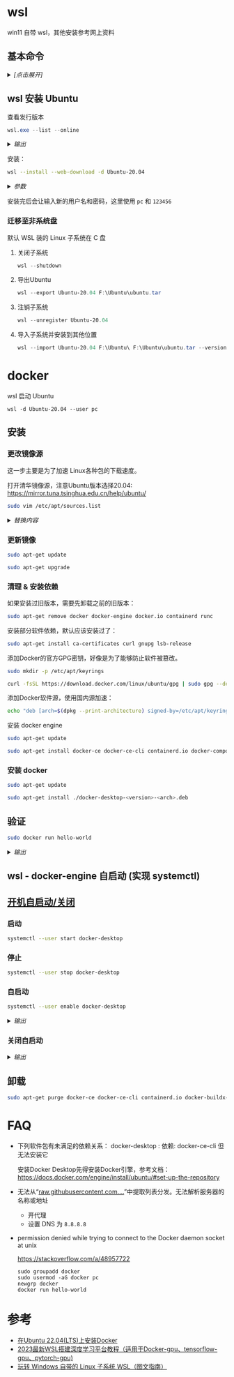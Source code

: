 # wsl

win11 自带 wsl，其他安装参考网上资料

## 基本命令

<details><summary><em>[点击展开]</em></summary>
<br>

### 更新 WSL

```powershell
wsl --update
```

### 检查 WSL 状态

```powershell
wsl --status
```

查看有关 WSL 配置的常规信息，例如默认发行版类型、默认发行版和内核版本。

### 以特定用户的身份运行

```powershell
wsl --user USER
```

若要以指定用户身份运行 WSL，请将 `USER` 替换为 WSL 发行版中存在的用户名。

### 关闭

```powershell
wsl --shutdown
```

立即终止所有正在运行的发行版和 WSL 2 轻量级实用工具虚拟机。

### 终止

```powershell
wsl --terminate <Distribution Name>
```

终止指定的发行版或阻止其运行，请将 `<Distribution Name>` 替换为目标发行版的名称。

### 导出分发版

```powershell
wsl --export <Distribution Name> <FileName>
```

将指定分发版的快照导出为新的分发文件。 默认为 tar 格式。

### 导入分发版

```powershell
wsl --import <Distribution Name> <InstallLocation> <FileName>
```

导入指定的 tar 文件作为新的分发版。

</details>


## wsl 安装 Ubuntu


查看发行版本

```powershell
wsl.exe --list --online
```


<details><summary><em>输出</em></summary>
<br>

```
C:\Users\pc>wsl --list --online
以下是可安装的有效分发的列表。
使用 'wsl.exe --install <Distro>' 安装。

NAME                                   FRIENDLY NAME
Ubuntu                                 Ubuntu
Debian                                 Debian GNU/Linux
kali-linux                             Kali Linux Rolling
Ubuntu-18.04                           Ubuntu 18.04 LTS
Ubuntu-20.04                           Ubuntu 20.04 LTS
Ubuntu-22.04                           Ubuntu 22.04 LTS
OracleLinux_7_9                        Oracle Linux 7.9
OracleLinux_8_7                        Oracle Linux 8.7
OracleLinux_9_1                        Oracle Linux 9.1
openSUSE-Leap-15.5                     openSUSE Leap 15.5
SUSE-Linux-Enterprise-Server-15-SP4    SUSE Linux Enterprise Server 15 SP4
SUSE-Linux-Enterprise-15-SP5           SUSE Linux Enterprise 15 SP5
openSUSE-Tumbleweed                    openSUSE Tumbleweed
```

</details>

安装：

```bash
wsl --install --web-download -d Ubuntu-20.04
```

<details><summary><em>参数</em></summary>
<br>

- --web-download：从 Internet 而不是 Microsoft Store 下载分发版。
- --distribution, -d <Distro>：指定分发版。

</details>

安装完后会让输入新的用户名和密码，这里使用 `pc` 和 `123456`

### 迁移至非系统盘

默认 WSL 装的 Linux 子系统在 C 盘

1. 关闭子系统

   ```powershell
   wsl --shutdown
   ```

2. 导出Ubuntu

   ```powershell
   wsl --export Ubuntu-20.04 F:\Ubuntu\ubuntu.tar
   ```

3. 注销子系统

   ```powershell
   wsl --unregister Ubuntu-20.04
   ```

4. 导入子系统并安装到其他位置

   ```powershell
   wsl --import Ubuntu-20.04 F:\Ubuntu\ F:\Ubuntu\ubuntu.tar --version 2
   ```



# docker

wsl 启动 Ubuntu

```
wsl -d Ubuntu-20.04 --user pc
```

## 安装

### 更改镜像源

这一步主要是为了加速 Linux各种包的下载速度。


打开清华镜像源，注意Ubuntu版本选择20.04: https://mirror.tuna.tsinghua.edu.cn/help/ubuntu/

```bash
sudo vim /etc/apt/sources.list
```

<details><summary><em>替换内容</em></summary>
<br>

```
# 默认注释了源码镜像以提高 apt update 速度，如有需要可自行取消注释
deb https://mirrors.tuna.tsinghua.edu.cn/ubuntu/ focal main restricted universe multiverse
# deb-src https://mirrors.tuna.tsinghua.edu.cn/ubuntu/ focal main restricted universe multiverse
deb https://mirrors.tuna.tsinghua.edu.cn/ubuntu/ focal-updates main restricted universe multiverse
# deb-src https://mirrors.tuna.tsinghua.edu.cn/ubuntu/ focal-updates main restricted universe multiverse
deb https://mirrors.tuna.tsinghua.edu.cn/ubuntu/ focal-backports main restricted universe multiverse
# deb-src https://mirrors.tuna.tsinghua.edu.cn/ubuntu/ focal-backports main restricted universe multiverse

deb http://security.ubuntu.com/ubuntu/ focal-security main restricted universe multiverse
# deb-src http://security.ubuntu.com/ubuntu/ focal-security main restricted universe multiverse

# 预发布软件源，不建议启用
# deb https://mirrors.tuna.tsinghua.edu.cn/ubuntu/ focal-proposed main restricted universe multiverse
# # deb-src https://mirrors.tuna.tsinghua.edu.cn/ubuntu/ focal-proposed main restricted universe multiverse
```

</details>

### 更新镜像

```bash
sudo apt-get update
```

```bash
sudo apt-get upgrade
```

### 清理 & 安装依赖

如果安装过旧版本，需要先卸载之前的旧版本：

```bash
sudo apt-get remove docker docker-engine docker.io containerd runc
```

安装部分软件依赖，默认应该安装过了：

```bash
sudo apt-get install ca-certificates curl gnupg lsb-release
```

添加Docker的官方GPG密钥，好像是为了能够防止软件被篡改。

```bash
sudo mkdir -p /etc/apt/keyrings
```

```bash
curl -fsSL https://download.docker.com/linux/ubuntu/gpg | sudo gpg --dearmor -o /etc/apt/keyrings/docker.gpg
```

添加Docker软件源，使用国内源加速：

```bash
echo "deb [arch=$(dpkg --print-architecture) signed-by=/etc/apt/keyrings/docker.gpg] https://mirrors.tuna.tsinghua.edu.cn/docker-ce/linux/ubuntu $(lsb_release -cs) stable" | sudo tee /etc/apt/sources.list.d/docker.list > /dev/null
```

安装 docker engine

```bash
sudo apt-get update
```

```bash
sudo apt-get install docker-ce docker-ce-cli containerd.io docker-compose-plugin
```

### 安装 docker

```bash
sudo apt-get update
```

```bash
sudo apt-get install ./docker-desktop-<version>-<arch>.deb
```

## 验证

```bash
sudo docker run hello-world
```

<details><summary><em>输出</em></summary>
<br>

```bash
Unable to find image 'hello-world:latest' locally
latest: Pulling from library/hello-world
c1ec31eb5944: Pull complete
Digest: sha256:6352af1ab4ba4b138648f8ee88e63331aae519946d3b67dae50c313c6fc8200f
Status: Downloaded newer image for hello-world:latest

Hello from Docker!
This message shows that your installation appears to be working correctly.

To generate this message, Docker took the following steps:
 1. The Docker client contacted the Docker daemon.
 2. The Docker daemon pulled the "hello-world" image from the Docker Hub.
    (amd64)
 3. The Docker daemon created a new container from that image which runs the
    executable that produces the output you are currently reading.
 4. The Docker daemon streamed that output to the Docker client, which sent it
    to your terminal.

To try something more ambitious, you can run an Ubuntu container with:
 $ docker run -it ubuntu bash

Share images, automate workflows, and more with a free Docker ID:
 https://hub.docker.com/

For more examples and ideas, visit:
 https://docs.docker.com/get-started/
```

</details>



## wsl - docker-engine 自启动 (实现 systemctl)

## [开机自启动/关闭](https://docs.docker.com/desktop/install/ubuntu/#launch-docker-desktop)

### 启动

```bash
systemctl --user start docker-desktop
```

### 停止

```bash
systemctl --user stop docker-desktop
```

### 自启动

```bash
systemctl --user enable docker-desktop
```

<details><summary><em>输出</em></summary>
<br>

```
Created symlink /home/pc/.config/systemd/user/docker-desktop.service → /usr/lib/systemd/user/docker-desktop.service.
Created symlink /home/pc/.config/systemd/user/graphical-session.target.wants/docker-desktop.service → /usr/lib/systemd/user/docker-desktop.service.
```

</details>

### 关闭自启动

<details><summary><em>输出</em></summary>
<br>

```
Removed /home/pc/.config/systemd/user/graphical-session.target.wants/docker-desktop.service.
Removed /home/pc/.config/systemd/user/docker-desktop.service.
```

</details>

## 卸载

```bash
sudo apt-get purge docker-ce docker-ce-cli containerd.io docker-buildx-plugin docker-compose-plugin docker-ce-rootless-extras
```




# FAQ

- 下列软件包有未满足的依赖关系： docker-desktop : 依赖: docker-ce-cli 但无法安装它

    安装Docker Desktop先得安装Docker引擎，参考文档：https://docs.docker.com/engine/install/ubuntu/#set-up-the-repository

- 无法从“[raw.githubusercontent.com....](https://link.zhihu.com/?target=https%3A//raw.githubusercontent.com/microsoft/WSL/master/distributions/DistributionInfo.json)”中提取列表分发。无法解析服务器的名称或地址

  - 开代理
  - 设置 DNS 为 `8.8.8.8`

- permission denied while trying to connect to the Docker daemon socket at unix

  https://stackoverflow.com/a/48957722

  ```
  sudo groupadd docker
  sudo usermod -aG docker pc
  newgrp docker
  docker run hello-world
  ```

  



# 参考

- [在Ubuntu 22.04(LTS)上安装Docker](https://www.bilibili.com/read/cv17488009/)
- [2023最新WSL搭建深度学习平台教程（适用于Docker-gpu、tensorflow-gpu、pytorch-gpu)](https://zhuanlan.zhihu.com/p/621142457)
- [玩转 Windows 自带的 Linux 子系统 WSL（图文指南）](https://blog.csdn.net/u011262253/article/details/108759785)